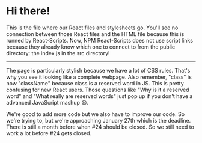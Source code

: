 # Hi there!

This is the file where our React files and stylesheets go. You'll see no connection between those React files and the HTML file because this is runned by React-Scripts. Now, NPM React-Scripts does not use script links because they already know which one to connect to from the public directory: the index.js in the src directory!

---

The page is particularly stylish because we have a lot of CSS rules. That's why you see it looking like a complete webpage. Also remember, "class" is now "className" because class is a reserved word in JS. This is pretty confusing for new React users. Those questions like "Why is it a reserved word" and "What really are reserved words" just pop up if you don't have a advanced JavaScript mashup :laughing:.

We're good to add more code but we also have to improve our code. So we're trying to, but we're approaching January 27th which is the deadline. There is still a month before when #24 should be closed. So we still need to work a lot before #24 gets closed.
